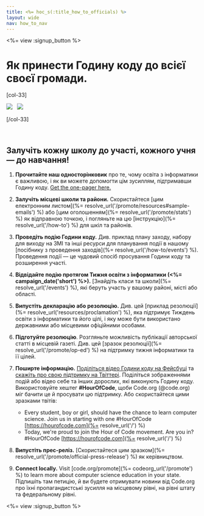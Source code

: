 ```yaml
---
title: <%= hoc_s(:title_how_to_officials) %>
layout: wide
nav: how_to_nav
---
```

<%= view :signup_button %>

# Як принести Годину коду до всієї своєї громади.

[col-33]

![](/images/fit-275/highlight-obama.png)&nbsp;&nbsp;&nbsp;![](/images/fit-246/dan.jpg)

[/col-33]

<p style="clear:both">&nbsp;</p>

## Залучіть кожну школу до участі, кожного учня — до навчання!

1. **Прочитайте наш односторінковик** про те, чому освіта з інформатики є важливою, і як ви можете допомогти цім зусиллям, підтримавши Годину коду. [Get the one-pager here.](/files/hoc-one-pager.pdf)

2. **Залучіть місцеві школи та райони.** Скористайтеся [цим електронним листом](%= resolve_url('/promote/resources#sample-emails') %) або [цим оголошенням](%= resolve_url('/promote/stats') %) як відправною точкою, і погляньте на цю [інструкцію](%= resolve_url('/how-to') %) для шкіл та районів.

3. **Проведіть подію Години коду.** Див. приклад плану заходу, набору для виходу на ЗМІ та інші ресурси для планування події в нашому [посібнику з проведення заходів](%= resolve_url('/how-to/events') %). Проведення події — це чудовий спосіб просування Години коду та розширення участі.

4. **Відвідайте подію протягом Тижня освіти з інформатики (<%= campaign_date('short') %>).** [Знайдіть класи та школи](%= resolve_url('/events') %), які беруть участь у вашому районі, місті або області.

5. **Випустіть декларацію або резолюцію.** Див. цей [приклад резолюції](%= resolve_url('resources/proclamation') %), яка підтримує Тиждень освіти з інформатики та його цілі, і яку може бути використано державними або місцевими офіційними особами.

6. **Підготуйте резолюцію**. Розгляньте можливість публікації авторської статті в місцевій газеті. Див. цей [зразок резолюції](%= resolve_url('/promote/op-ed') %) на підтримку тижня інформатики та її цілей.

7. **Поширте інформацію.** [Поділіться відео Години коду на Фейсбуці](https://www.facebook.com/sharer/sharer.php?u=http%3A%2F%2Fhourofcode.com%2Fus) та [скажіть про свою підтримку на Твіттері](https://twitter.com/intent/tweet?url=http%3A%2F%2Fhourofcode.com&text=I%27m%20participating%20in%20this%20year%27s%20%23HourOfCode%2C%20are%20you%3F%20%40codeorg&original_referer=https%3A%2F%2Fwww.google.com%2Furl%3Fq%3Dhttps%253A%252F%252Ftwitter.com%252Fshare%253Fhashtags%253D%2526amp%253Brelated%253Dcodeorg%2526amp%253Btext%253DI%252527m%252Bparticipating%252Bin%252Bthis%252Byear%252527s%252B%252523HourOfCode%25252C%252Bare%252Byou%25253F%252B%252540codeorg%2526amp%253Burl%253Dhttp%25253A%25252F%25252Fhourofcode.com%26sa%3DD%26sntz%3D1%26usg%3DAFQjCNE1GLTUbKZfMlEh9Aj5w0iswz6PYQ&related=codeorg&hashtags=). Поділіться зображеннями подій або відео себе та інших дорослих, які виконують Годину коду. Використовуйте хештег **#HourOfCode**, щоби Code.org (@code.org) міг бачити це й просувати цю підтримку. Або скористайтеся цими зразками твітів:
    
    - Every student, boy or girl, should have the chance to learn computer science. Join us in starting with one #HourOfCode [https://hourofcode.com](%= resolve_url('/') %)
    - Today, we're proud to join the Hour of Code movement. Are you in? #HourOfCode [https://hourofcode.com](%= resolve_url('/') %)   
          
        

8. **Випустіть прес-реліз.** [Скористайтеся цим зразком](%= resolve_url('/promote/official-press-release') %) як керівництвом.

9. **Connect locally.** Visit [code.org/promote](%= codeorg_url('/promote') %) to learn more about computer science education in your state. Підпишіть там петицію, й ви будете отримувати новини від Code.org про їхні пропагандистські зусилля на місцевому рівні, на рівні штату та федеральному рівні.

<%= view :signup_button %>
